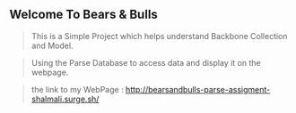 ## Welcome To Bears & Bulls

> This is a Simple Project which helps understand Backbone Collection and Model.

> Using the Parse Database to access data and display it on the webpage.

>the link to my WebPage : http://bearsandbulls-parse-assigment-shalmali.surge.sh/
